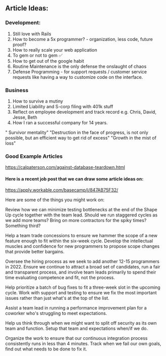 ## Article Ideas:

### Development:

1. Still love with Rails
1. How to become a 5x programmer?  - organization, less code, future proof?
1. How to really scale your web application
1. To gem or not to gem ✅
1. How to get out of the google habit
1. Routine Maintenance is the only defense the onslaught of chaos
1. Defense Programming - for support requests / customer service requests like having a way to
customize code on the interface.


### Business

1. How to survive a mutiny
1. Limited Liability and S-corp filing with 401k stuff
1. Reflect on employee development and track record e.g. Chris, David, Jesse, Beth
1. How I ran a successful company for 14 years.

" Survivor mentality"
"Destruction in the face of progress, is not only possible, but an efficient way to get rid of excess"
"Growth in the mist of loss"

### Good Example Articles

https://calpaterson.com/against-database-teardown.html

#### Here is a recent job post that we can draw some article ideas on:

https://apply.workable.com/basecamp/j/847AB75F32/

Here are some of the things you might work on:

Review how we can minimize testing bottlenecks at the end of the Shape Up cycle
together with the team lead. Should we run staggered cycles as we add more
teams? Bring on more contractors for the spiky times? Something third?

Help a team trade concessions to ensure we hammer the scope of a new feature
enough to fit within the six-week cycle. Develop the intellectual muscles and
confidence for new programmers to propose scope changes that provide better
bargains.

Oversee the hiring process as we seek to add another 12-15 programmers
in 2022. Ensure we continue to attract a broad set of candidates, run a fair and
transparent process, and involve team leads primarily to spend their time
evaluating competence and fit, not the process.

Help prioritize a batch of bug fixes to fit a three-week slot in the upcoming
cycle. Work with support and testing to ensure we fix the most important issues
rather than just what's at the top of the list.

Assist a team lead in running a performance improvement plan for a coworker
who's struggling to meet expectations.

Help us think through when we might want to split off security as its own team
and function. Setup that team and expectations when/if we do.

Organize the work to ensure that our continuous integration process consistently
runs in less than 4 minutes. Track when we fail our own goals, find out what
needs to be done to fix it.
